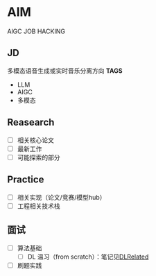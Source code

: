 # AIM
AlGC JOB HACKING

## JD
多模态语音生成或实时音乐分离方向
**TAGS**
- LLM
- AIGC
- 多模态

## Reasearch
 - [ ] 相关核心论文
 - [ ] 最新工作
 - [ ] 可能探索的部分

## Practice

- [ ] 相关实现（论文/竞赛/模型hub）
- [ ] 工程相关技术栈

## 面试

- [ ] 算法基础
    - [ ] DL 温习（from scratch）：笔记见[DLRelated](../../../DLRelated/blob/main/README.md)
- [ ] 刷题实践
